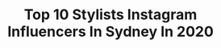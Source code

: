---
title: Top 10 Stylists Instagram Influencers In Sydney In 2020
description: >-
  Find top stylists Instagram influencers in Sydney in 2020. Most popular hashtags: #sydney #stylist #abrandjeans #homewares.
platform: Instagram
profiles:
  - username: "chris.styles.mai.hair"
    fullname: >-
      CHRISTINE MAI TRAN
    location: "Australia"
    followers: 26622
    engagement: 182
    commentsToLikes: 0.045013
    avatar: "https://scontent-lhr8-1.cdninstagram.com/v/t51.2885-19/s320x320/20180830_205502359978241_2688526772835713024_a.jpg?_nc_ht=scontent-lhr8-1.cdninstagram.com&_nc_ohc=9CGoe0mzQyoAX8lhITH&oh=0d60e40c606b89b65d67c9aa3a59a7c3&oe=5EBAAA67"
    verified: false
    hashtags: "#beautyworks, #editorialhairstylist, #beautyphotography, #stayhealthy"
  - username: "vdhair"
    fullname: >-
      Veronica Doumit Hair
    location: "Australia"
    followers: 43107
    engagement: 84
    commentsToLikes: 0.023994
    avatar: "https://scontent-lhr8-1.cdninstagram.com/v/t51.2885-19/s320x320/18014032_1038614656240151_6370042343759806464_a.jpg?_nc_ht=scontent-lhr8-1.cdninstagram.com&_nc_ohc=cf2tEM-sBxoAX96ot-D&oh=91dae30a20fc3a5fd877b5d8127970a2&oe=5EBA054D"
    verified: false
    hashtags: "#hair, #bride, #colour, #venue"
  - username: "the_stables_"
    fullname: >-
      T H E  S T A B L E S
    location: "Australia"
    followers: 173297
    engagement: 168
    commentsToLikes: 0.029829
    avatar: "https://scontent-amt2-1.cdninstagram.com/v/t51.2885-19/s320x320/67936546_2284824804906675_2637020429805420544_n.jpg?_nc_ht=scontent-amt2-1.cdninstagram.com&_nc_ohc=q6jDvQTIQhYAX9Jhrst&oh=fa25688e3dc5d029fbbbbc977dd38119&oe=5EB3A208"
    verified: false
    hashtags: ""
  - username: "littlestronghome"
    fullname: >-
      Organiser & Stylist
    location: "Australia"
    followers: 39393
    engagement: 66
    commentsToLikes: 0.184590
    avatar: "https://scontent-ams4-1.cdninstagram.com/v/t51.2885-19/s320x320/54511876_848479478837139_4322437017766985728_n.jpg?_nc_ht=scontent-ams4-1.cdninstagram.com&_nc_ohc=PNh0RhcX_QQAX-ArPSw&oh=05f7f5fe48b90edceb6e502c27e2c9fa&oe=5EB2FF9B"
    verified: false
    hashtags: "#organised, #dreamhomes, #blushinteriors, #interiordesignideas"
  - username: "missbettyrose"
    fullname: >-
      🕷 MISS BETTY ROSE 🕷
    location: "Australia"
    followers: 53041
    engagement: 1172
    commentsToLikes: 0.023520
    avatar: "https://scontent-amt2-1.cdninstagram.com/v/t51.2885-19/s320x320/12107643_404694913053481_1606175200_a.jpg?_nc_ht=scontent-amt2-1.cdninstagram.com&_nc_ohc=Fh4RrR9xrBAAX89KhIF&oh=928932ec7130a3cc4d2c9c5470d63b25&oe=5EBA8AD6"
    verified: false
    hashtags: "#nail, #christmasnails, #nailart, #nailswag"
  - username: "sarahkmaloney"
    fullname: >-
      Sarah Maloney | Stylist
    location: "Australia"
    followers: 2449
    engagement: 1022
    commentsToLikes: 0.191661
    avatar: "https://scontent-ams4-1.cdninstagram.com/v/t51.2885-19/s320x320/22709580_2040646976167302_5732679358926028800_n.jpg?_nc_ht=scontent-ams4-1.cdninstagram.com&_nc_ohc=gYsVX8mtb_cAX8JPrkb&oh=4144a55d67c45ead087bd4172b6d1938&oe=5EB3D8AE"
    verified: false
    hashtags: "#35weeks, #15weeks"
  - username: "kaitlinjadehairartistry"
    fullname: >-
      Kaitlin Jade Hair Artistry
    location: "Australia"
    followers: 96873
    engagement: 128
    commentsToLikes: 0.012290
    avatar: "https://scontent-lht6-1.cdninstagram.com/v/t51.2885-19/s320x320/81971908_810611516115381_6300610027006722048_n.jpg?_nc_ht=scontent-lht6-1.cdninstagram.com&_nc_ohc=m5GiUMUsuSwAX_cO5l6&oh=17289dfcfb63a8158faeac25807aae71&oe=5EB39CB0"
    verified: false
    hashtags: "#blonde, #sograteful, #oneyearanniversary"
  - username: "claycanoe"
    fullname: >-
      Kyle Roddenby  Wyan McAllister
    location: "Australia"
    followers: 37328
    engagement: 373
    commentsToLikes: 0.024742
    avatar: "https://scontent-ams4-1.cdninstagram.com/v/t51.2885-19/s320x320/50898635_2190645301253487_2185872997699551232_n.jpg?_nc_ht=scontent-ams4-1.cdninstagram.com&_nc_ohc=EUkDa7TeARoAX-3lUyi&oh=b70077937cd8249f10b7e33d8999fe79&oe=5EBB7FBE"
    verified: false
    hashtags: "#exhibition, #maker, #messageinabottle, #budvase"
  - username: "gabeamor"
    fullname: >-
      Gabriel
    location: "Australia"
    followers: 91478
    engagement: 542
    commentsToLikes: 0.008260
    avatar: "https://scontent-lht6-1.cdninstagram.com/v/t51.2885-19/s320x320/92502475_243695743487281_8086123606645407744_n.jpg?_nc_ht=scontent-lht6-1.cdninstagram.com&_nc_ohc=thNIETNBqO4AX_YV2EU&oh=d30cb67ff5310bef73937854e371dd93&oe=5EBB66C0"
    verified: false
    hashtags: "#flyhighgly, #glyssa4theworld, #ad, #khmer"
  - username: "jamieazzopardi"
    fullname: >-
      Jamie Azzopardi
    location: "Australia"
    followers: 169282
    engagement: 394
    commentsToLikes: 0.009491
    avatar: "https://scontent-lhr8-1.cdninstagram.com/v/t51.2885-19/s320x320/60728002_2065555180219454_7775553400485183488_n.jpg?_nc_ht=scontent-lhr8-1.cdninstagram.com&_nc_ohc=upPiI05hZboAX8zWIDy&oh=92ba589ebda54f56601fad0d09ead08a&oe=5EBB6123"
    verified: false
    hashtags: "#italian, #googlepixel, #nature, #suiting"
---